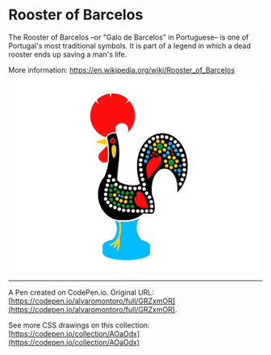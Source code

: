 # Rooster of Barcelos

The Rooster of Barcelos –or "Galo de Barcelos" in Portuguese– is one of Portugal's most traditional symbols. It is part of a legend in which a dead rooster ends up saving a man's life.

More information: https://en.wikipedia.org/wiki/Rooster_of_Barcelos

![Illustration of a rooster of Barcelos. A figurine depicting a colorful rooster](https://github.com/alvaromontoro/CSS-Illustrations/blob/master/illustrations/still-life/rooster-barcelos/rooster-barcelos.png?raw=true)

---

A Pen created on CodePen.io. Original URL: [https://codepen.io/alvaromontoro/full/GRZxmOR](https://codepen.io/alvaromontoro/full/GRZxmOR).

See more CSS drawings on this collection: [https://codepen.io/collection/AOaOdx](https://codepen.io/collection/AOaOdx)
